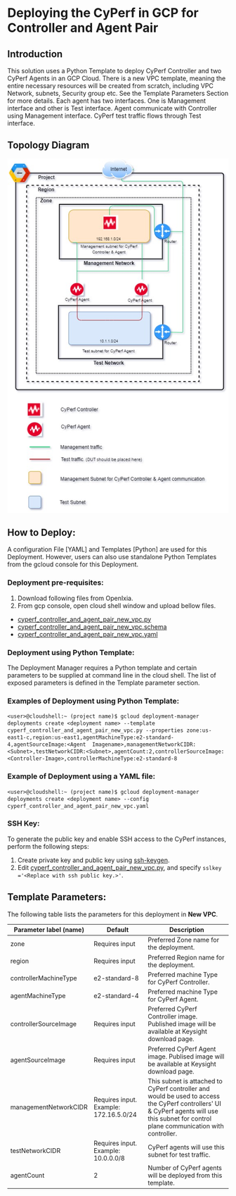 # Deploying the CyPerf in GCP for Controller and Agent Pair       
## Introduction
This solution uses a Python Template to deploy CyPerf Controller and two CyPerf Agents in an GCP Cloud.
There is a new VPC template, meaning the entire necessary resources will be created from scratch, including VPC Network, subnets, Security group etc. 
See the Template Parameters Section for more details. Each agent has two interfaces. One is Management interface and other is Test interface. Agent communicate with Controller using Management interface. CyPerf test traffic flows through Test interface.

## Topology Diagram
![cyperf_controller_and_agent_pair](cyperf_controller_and_agent_pair.jpg)

## How to Deploy:
A configuration File [YAML] and Templates [Python] are used for this Deployment. However, users can also use standalone Python Templates from the gcloud console for this Deployment.
### Deployment pre-requisites:
1.	Download following files from OpenIxia.
2.	From gcp console, open cloud shell window and upload bellow files. 
- [cyperf_controller_and_agent_pair_new_vpc.py](https://ixca-gitswarm.lbj.is.keysight.com/TIGER/tiger/tree/main/OpenIxia/cyperf-gcp/controller_and_agent_pair/cyperf_controller_and_agent_pair_new_vpc.py)
- [cyperf_controller_and_agent_pair_new_vpc.schema](https://ixca-gitswarm.lbj.is.keysight.com/TIGER/tiger/tree/main/OpenIxia/cyperf-gcp/controller_and_agent_pair/cyperf_controller_and_agent_pair_new_vpc.schema)
- [cyperf_controller_and_agent_pair_new_vpc.yaml](https://ixca-gitswarm.lbj.is.keysight.com/TIGER/tiger/tree/main/OpenIxia/cyperf-gcp/controller_and_agent_pair/cyperf_controller_and_agent_pair_new_vpc.yaml)  

### Deployment using Python Template:
The Deployment Manager requires a Python template and certain parameters to be supplied at command line in the cloud shell.
The list of exposed parameters is defined in the Template parameter section.
### Examples of Deployment using Python Template:
```
<user>@cloudshell:~ (project name)$ gcloud deployment-manager deployments create <deployment name> --template cyperf_controller_and_agent_pair_new_vpc.py --properties zone:us-east1-c,region:us-east1,agentMachineType:e2-standard-4,agentSourceImage:<Agent  Imagename>,managementNetworkCIDR:<Subnet>,testNetworkCIDR:<Subnet>,agentCount:2,controllerSourceImage:<Controller-Image>,controllerMachineType:e2-standard-8
```
### Example of Deployment using a YAML file:
```
<user>@cloudshell:~ (project name)$ gcloud deployment-manager deployments create <deployment name> --config cyperf_controller_and_agent_pair_new_vpc.yaml
```
### SSH Key:
To generate the public key and enable SSH access to the CyPerf instances, perform the following steps:

1. Create private key and public key using [ssh-keygen](https://www.ssh.com/academy/ssh/keygen).
2. Edit [cyperf_controller_and_agent_pair_new_vpc.py](https://ixca-gitswarm.lbj.is.keysight.com/TIGER/tiger/tree/main/OpenIxia/cyperf-gcp/controller_and_agent_pair/cyperf_controller_and_agent_pair_new_vpc.py), and specify 
`sslkey ='<Replace with ssh public key.>'`.

## Template Parameters:
The following table lists the parameters for this deployment in **New VPC**.

| Parameter label (name)                   | Default            | Description  |
| ----------------------- | ----------------- | ----- |
| zone                   | Requires input            | Preferred Zone name for the deployment.  |
| region                   | Requires input            | Preferred Region name for the deployment.  |
| controllerMachineType                   | e2-standard-8            | Preferred machine Type for CyPerf Controller.  |
| agentMachineType                   | e2-standard-4            | Preferred machine Type for CyPerf Agent.  |
| controllerSourceImage                   | Requires input            | Preferred CyPerf Controller image. Published image will be available at Keysight download page.  |
| agentSourceImage                   | Requires input            | Preferred CyPerf Agent image. Publised image will be available at Keysight download page.  |
| managementNetworkCIDR                   | Requires input. Example: 172.16.5.0/24 | This subnet is attached to CyPerf controller and would be used to access the CyPerf controllers' UI & CyPerf agents will use this subnet for control plane communication with controller.  |
| testNetworkCIDR                   | Requires input. Example: 10.0.0.0/8            | CyPerf agents will use this subnet for test traffic.  |
| agentCount                  | 2            | Number of CyPerf agents will be deployed from this template.  |
